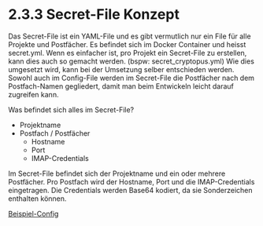 # 2.3.3 Secret-File Konzept

Das Secret-File ist ein YAML-File und es gibt vermutlich
nur ein File für alle Projekte und Postfächer.
Es befindet sich im Docker Container und heisst secret.yml.
Wenn es einfacher ist, pro Projekt ein Secret-File zu erstellen,
kann dies auch so gemacht werden. (bspw: secret_cryptopus.yml)
Wie dies umgesetzt wird, kann bei der Umsetzung selber entschieden werden.
Sowohl auch im Config-File werden im Secret-File die Postfächer nach dem
Postfach-Namen gegliedert, damit man beim Entwickeln leicht darauf zugreifen kann.

Was befindet sich alles im Secret-File?
* Projektname
* Postfach / Postfächer
  * Hostname
  * Port
  * IMAP-Credentials

Im Secret-File befindet sich der Projektname und ein oder mehrere Postfächer.
Pro Postfach wird der Hostname, Port und die IMAP-Credentials eingetragen.
Die Credentials werden Base64 kodiert, da sie Sonderzeichen enthalten können.

[Beispiel-Config](https://github.com/puzzle/mailbox-watcher/blob/master/doc/2_konzeption/2.3_config_konzept/secret.yml)
